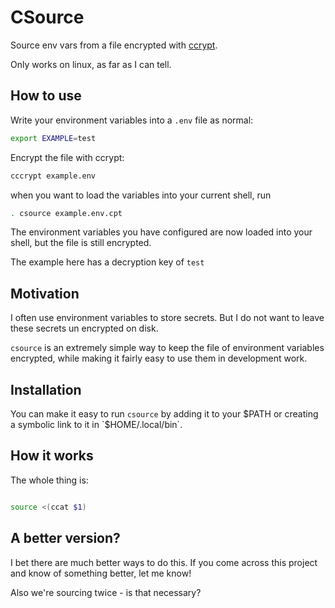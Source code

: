 
# CSource

Source env vars from a file encrypted with [ccrypt](https://ccrypt.sourceforge.net/).

Only works on linux, as far as I can tell. 

## How to use

Write your environment variables into a `.env` file as normal:

```sh
export EXAMPLE=test
```

Encrypt the file with ccrypt:

```sh
cccrypt example.env
```

when you want to load the variables into your current shell, run 

```sh
. csource example.env.cpt
```

The environment variables you have configured are now loaded into your shell, but the file is still encrypted. 

The example here has a decryption key of `test`


## Motivation

I often use environment variables to store secrets. But I do not want to leave these secrets un encrypted on disk.

`csource` is an extremely simple way to keep the file of environment variables encrypted, while making it fairly easy to use them in development work.


## Installation

You can make it easy to run `csource` by adding it to your $PATH or creating a symbolic link to it in `$HOME/.local/bin`. 


## How it works

The whole thing is:

```sh

source <(ccat $1)

```

## A better version?

I bet there are much better ways to do this. If you come across this project and know of something better, let me know!

Also we're sourcing twice - is that necessary?
